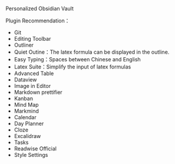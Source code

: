 Personalized Obsidian Vault

Plugin Recommendation：

- Git
- Editing Toolbar
- Outliner
- Quiet Outine：The latex formula can be displayed in the outline.
- Easy Typing：Spaces between Chinese and English
- Latex Suite：Simplify the input of latex formulas
- Advanced Table
- Dataview
- Image in Editor
- Markdown prettifier
- Kanban
- Mind Map
- Markmind
- Calendar
- Day Planner
- Cloze
- Excalidraw
- Tasks
- Readwise Official
- Style Settings
